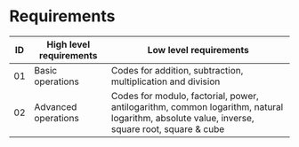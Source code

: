# Requirements

| ID | High level requirements | Low level requirements |
| -- | ------------------------|------------------------|
| 01 | Basic operations        | Codes for addition, subtraction, multiplication and division |
| 02 | Advanced operations     | Codes for modulo, factorial, power, antilogarithm, common logarithm, natural logarithm, absolute value, inverse, square root, square & cube |
